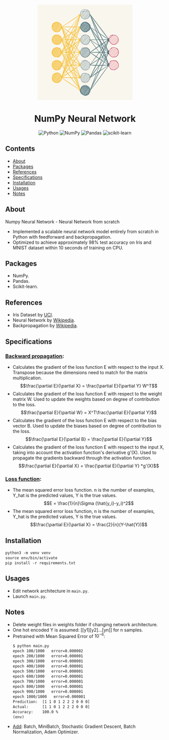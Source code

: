 
<div align="center">
  
<img src="./thumbnail.png" width="300">
  
# NumPy Neural Network
  
![Python](https://img.shields.io/badge/python-3670A0?style=for-the-badge&logo=python&logoColor=ffdd54)
![NumPy](https://img.shields.io/badge/numpy-%23013243.svg?style=for-the-badge&logo=numpy&logoColor=white)
![Pandas](https://img.shields.io/badge/pandas-%23150458.svg?style=for-the-badge&logo=pandas&logoColor=white)
![scikit-learn](https://img.shields.io/badge/scikit--learn-%23F7931E.svg?style=for-the-badge&logo=scikit-learn&logoColor=white)
  
</div>  

## Contents
* [About](#about)
* [Packages](#packages)
* [References](#references)
* [Specifications](#specifications)
* [Installation](#installation)
* [Usages](#usages)
* [Notes](#notes)

<a name="about"></a>
## About
Numpy Neural Network - Neural Network from scratch	
- Implemented a scalable neural network model entirely from scratch in Python with feedforward and backpropagation.
- Optimized to achieve approximately 98% test accuracy on Iris and MNIST dataset within 10 seconds of training on CPU.

<a name="packages"></a>
## Packages
- NumPy.   
- Pandas.
- Scikit-learn.  

<a name="references"></a>
## References
- Iris Dataset by [UCI](https://archive.ics.uci.edu/ml/datasets/iris).  
- Neural Network by [Wikipedia](https://en.wikipedia.org/wiki/Neural_network).  
- Backpropagation by [Wikipedia](https://en.wikipedia.org/wiki/Backpropagation).  

<a name="specifications"></a>
## Specifications
### <ins>Backward propagation</ins>:  
- Calculates the gradient of the loss function E with respect to the input X. Transpose because the dimensions need to match for the matrix multiplication.  
    $$\frac{\partial E}{\partial X} = \frac{\partial E}{\partial Y} W^T$$   
- Calculates the gradient of the loss function E with respect to the weight matrix W. Used to update the weights based on degree of contribution to the loss.   
    $$\frac{\partial E}{\partial W} = X^T\frac{\partial E}{\partial Y}$$   
- Calculates the gradient of the loss function E with respect to the bias vector B. Used to update the biases based on degree of contribution to the loss.  
    $$\frac{\partial E}{\partial B} = \frac{\partial E}{\partial Y}$$   
- Calculates the gradient of the loss function E with respect to the input X, taking into account the activation function's derivative g'(X). Used to propagate the gradients backward through the activation function.  
    $$\frac{\partial E}{\partial X} = \frac{\partial E}{\partial Y} *g'(X)$$   
    
### <ins>Loss function</ins>:   
- The mean squared error loss function. n is the number of examples, Y_hat is the predicted values, Y is the true values.   
    $$E = \frac{1}{n}\Sigma (\hat{y_i}-y_i)^2$$   
- The mean squared error loss function, n is the number of examples, Y_hat is the predicted values, Y is the true values.   
    $$\frac{\partial E}{\partial X} = \frac{2}{n}(Y-\hat{Y})$$   
  
<a name="installation"></a>
## Installation
```
python3 -m venv venv
source env/bin/activate
pip install -r requirements.txt
```  
<a name="usages"></a>
## Usages
- Edit network architecture in ```main.py```.
- Launch ```main.py```.

<a name="notes"></a>
## Notes
- Delete weight files in weights folder if changing network architecture.
- One hot encoded Y is assumed: [[y1][y2]...[yn]] for n samples.
- Pretrained with Mean Squared Error of $10^{-6}$:  
    ```
    $ python main.py 
    epoch 100/1000   error=0.000002
    epoch 200/1000   error=0.000001
    epoch 300/1000   error=0.000001
    epoch 400/1000   error=0.000001
    epoch 500/1000   error=0.000001
    epoch 600/1000   error=0.000001
    epoch 700/1000   error=0.000001
    epoch 800/1000   error=0.000001
    epoch 900/1000   error=0.000001
    epoch 1000/1000   error=0.000001
    Prediction:  [1 1 0 1 2 2 2 0 0 0]
    Actual:      [1 1 0 1 2 2 2 0 0 0]
    Accuracy:    100.0 %
    (env)
    ```  
- <ins>Add</ins>: Batch, MiniBatch, Stochastic Gradient Descent, Batch Normalization, Adam Optimizer.

